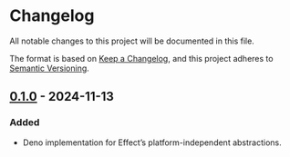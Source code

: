 # Changelog

All notable changes to this project will be documented in this file.

The format is based on [Keep a Changelog](https://keepachangelog.com/en/1.1.0/),
and this project adheres to [Semantic Versioning](https://semver.org/spec/v2.0.0.html).

## [0.1.0] - 2024-11-13

### Added

- Deno implementation for Effect’s platform-independent abstractions.

[0.1.0]: https://github.com/lishaduck/effect-utils/releases/tag/platform-deno-v0.1.0
